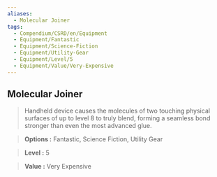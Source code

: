 ```yaml
---
aliases:
  - Molecular Joiner
tags:
  - Compendium/CSRD/en/Equipment
  - Equipment/Fantastic
  - Equipment/Science-Fiction
  - Equipment/Utility-Gear
  - Equipment/Level/5
  - Equipment/Value/Very-Expensive
---
```

  
    
## Molecular Joiner    
    
>Handheld device causes the molecules of two touching physical surfaces of up to level 8 to truly blend, forming a seamless bond stronger than even the most advanced glue.    
> **Options :** Fantastic, Science Fiction, Utility Gear    
> **Level :** 5    
> **Value :** Very Expensive